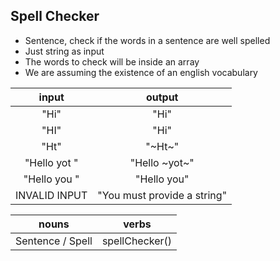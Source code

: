 ## Spell Checker

- Sentence, check if the words in a sentence are well spelled
- Just string as input
- The words to check will be inside an array
- We are assuming the existence of an english vocabulary

|     input     |           output            |
| :-----------: | :-------------------------: |
|     "Hi"      |            "Hi"             |
|     "HI"      |            "Hi"             |
|     "Ht"      |           "~Ht~"            |
| "Hello yot "  |        "Hello ~yot~"        |
| "Hello you "  |         "Hello you"         |
| INVALID INPUT | "You must provide a string" |

|      nouns       |     verbs      |
| :--------------: | :------------: |
| Sentence / Spell | spellChecker() |
